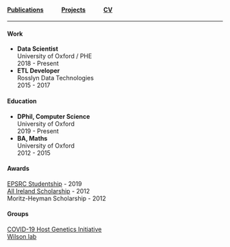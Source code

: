 #### [Publications](/publications)   [Projects](/projects)   [CV](/cv)

---

#### Work

- **Data Scientist**  
  University of Oxford / PHE   
  2018 - Present
- **ETL Developer**  
  Rosslyn Data Technologies  
  2015 - 2017

#### Education

- **DPhil, Computer Science**  
  University of Oxford  
  2019 - Present
- **BA, Maths**  
  University of Oxford  
  2012 - 2015

#### Awards

[EPSRC Studentship](https://gtr.ukri.org/person/31C3C0CA-5A09-4F04-9EF1-1145340D8E59) - 2019  
[All Ireland Scholarship](https://www.allirelandscholarships.com/profile/jacob-armstrong/) - 2012  
Moritz-Heyman Scholarship - 2012

#### Groups

[COVID-19 Host Genetics Initiative](https://www.covid19hg.org/)  
[Wilson lab](http://www.danielwilson.me.uk/lab)  
